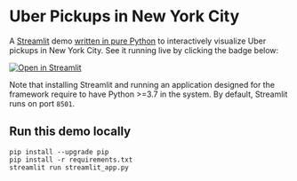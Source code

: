 # Uber Pickups in New York City
A [Streamlit](https://streamlit.io) demo [written in pure Python](https://github.com/streamlit/demo-uber-nyc-pickups/blob/master/streamlit_app.py) to interactively visualize Uber pickups in New York City. See it running live by clicking the badge below:

[![Open in Streamlit](https://static.streamlit.io/badges/streamlit_badge_black_white.svg)](https://share.streamlit.io/streamlit/demo-uber-nyc-pickups/)

Note that installing Streamlit and running an application designed for the framework require to have Python >=3.7 in the system. By default, Streamlit runs on port `8501`.

## Run this demo locally
```
pip install --upgrade pip
pip install -r requirements.txt
streamlit run streamlit_app.py
```
